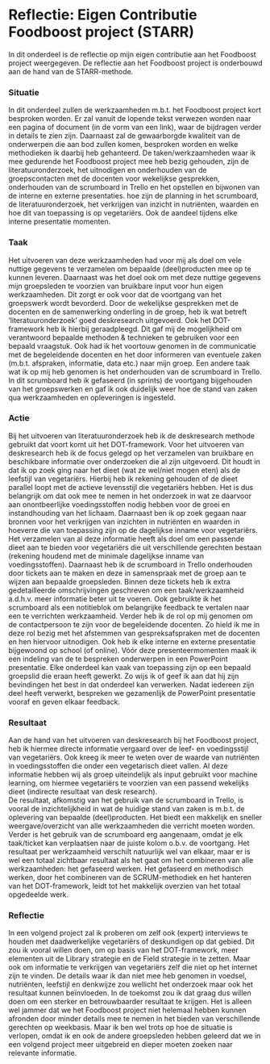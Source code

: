 # Reflectie: Eigen Contributie Foodboost project (STARR)

In dit onderdeel is de reflectie op mijn eigen contributie aan het Foodboost project weergegeven. De reflectie aan het Foodboost project is onderbouwd aan de hand van de STARR-methode. 

### Situatie
In dit onderdeel zullen de werkzaamheden m.b.t. het Foodboost project kort besproken worden. Er zal vanuit de lopende tekst verwezen worden naar een pagina of document (in de vorm van een link), waar de bijdragen verder in details te zien zijn. Daarnaast zal de gewaarborgde kwaliteit van de onderwerpen die aan bod zullen komen, besproken worden en welke methodieken ik daarbij heb gehanteerd. De taken/werkzaamheden waar ik mee gedurende het Foodboost project mee heb bezig gehouden, zijn de literatuuronderzoek, het uitnodigen en onderhouden van de groepscontacten met de docenten voor wekelijkse gesprekken, onderhouden van de scrumboard in Trello en het opstellen en bijwonen van de interne en externe presentaties.
hoe  zijn de planning in het scrumboard, de literatuuronderzoek, het verkrijgen van inzicht in nutriënten, waarden en hoe dit van toepassing is op vegetariërs. Ook de aandeel tijdens elke interne presentatie momenten. 


### Taak
Het uitvoeren van deze werkzaamheden had voor mij als doel om vele nuttige gegevens te verzamelen om bepaalde (deel)producten mee op te kunnen leveren. Daarnaast was het doel ook om met deze nuttige gegevens mijn groepsleden te voorzien van bruikbare input voor hun eigen werkzaamheden. Dit zorgt er ook voor dat de voortgang van het groepswerk wordt bevorderd. Door de wekelijkse gesprekken met de docenten en de samenwerking onderling in de groep, heb ik wat betreft ‘literatuuronderzoek’ goed deskresearch uitgevoerd. Ook het DOT-framework heb ik hierbij geraadpleegd. Dit gaf mij de mogelijkheid om verantwoord bepaalde methoden & technieken te gebruiken voor een bepaald vraagstuk. Ook had ik het voortouw genomen in de communicatie met de begeleidende docenten en het door informeren van eventuele zaken (m.b.t. afspraken, informatie, data etc.) naar mijn groep. Een andere taak wat ik op mij heb genomen is het onderhouden van de scrumboard in Trello. In dit scrumboard heb ik gefaseerd (in sprints) de voortgang bijgehouden van het groepswerken en gaf ik ook duidelijk weer hoe de stand van zaken qua werkzaamheden en opleveringen is ingesteld. 


### Actie
Bij het uitvoeren van literatuuronderzoek heb ik de deskresearch methode gebruikt dat voort komt uit het DOT-framework. Voor het uitvoeren van deskresearch heb ik de focus gelegd op het verzamelen van bruikbare en beschikbare informatie over onderzoeken die al zijn uitgevoerd. Dit houdt in dat ik op zoek ging naar het dieet (wat ze wel/niet mogen eten) als de leefstijl van vegetariërs. Hierbij heb ik rekening gehouden of de dieet parallel loopt met de actieve levensstijl die vegetariërs hebben. Het is dus belangrijk om dat ook mee te nemen in het onderzoek in wat ze daarvoor aan onontbeerlijke voedingsstoffen nodig hebben voor de groei en instandhouding van het lichaam. Daarnaast ben ik op zoek gegaan naar bronnen voor het verkrijgen van inzichten in nutriënten en waarden in hoeverre die van toepassing zijn op de dagelijkse inname voor vegetariërs. Het verzamelen van al deze informatie heeft als doel om een passende dieet aan te bieden voor vegetariërs die uit verschillende gerechten bestaan (rekening houdend met de minimale dagelijkse inname van voedingsstoffen). 
Daarnaast heb ik de scrumboard in Trello onderhouden door tickets aan te maken en deze in samenspraak met de groep aan te wijzen aan bepaalde groepsleden. Binnen deze tickets heb ik extra gedetailleerde omschrijvingen geschreven om een taak/werkzaamheid a.d.h.v. meer informatie beter uit te voeren. Ook gebruikte ik het scrumboard als een notitieblok om belangrijke feedback te vertalen naar een te verrichten werkzaamheid. 
Verder heb ik de rol op mij genomen om de contactpersoon te zijn voor de begeleidende docenten. Zo hield ik me in deze rol bezig met het afstemmen van gespreksafspraken met de docenten en hen hiervoor uitnodigen. 
Ook heb ik elke interne en externe presentatie bijgewoond op school (of online). Vóór deze presenteermomenten maak ik een indeling van de te bespreken onderwerpen in een PowerPoint presentatie. Elke onderdeel kan vaak van toepassing zijn op een bepaald groepslid die eraan heeft gewerkt. Zo wijs ik of geef ik aan dat hij zijn bevindingen het best in dat onderdeel kan verwerken. Nadat iedereen zijn deel heeft verwerkt, bespreken we gezamenlijk de PowerPoint presentatie vooraf en geven elkaar feedback.


### Resultaat
Aan de hand van het uitvoeren van deskresearch bij het Foodboost project, heb ik hiermee directe informatie vergaard over de leef- en voedingsstijl van vegetariërs. Ook kreeg ik meer te weten over de waarde van nutriënten in voedingsstoffen die onder een vegetarisch dieet vallen. Al deze informatie hebben wij als groep uiteindelijk als input gebruikt voor machine learning, om hiermee vegetariërs te voorzien van een passend wekelijks dieet (indirecte resultaat van desk research).  
De resultaat, afkomstig van het gebruik van de scrumboard in Trello, is vooral de inzichtelijkheid in wat de huidige stand van zaken is m.b.t. de oplevering van bepaalde (deel)producten. Het biedt een makkelijk en sneller weergave/overzicht van alle werkzaamheden die verricht moeten worden. Verder is het gebruik van de scrumboard erg aangenaam, omdat je elk taak/ticket kan verplaatsen naar de juiste kolom o.b.v. de voortgang.
Het resultaat per werkzaamheid verschilt natuurlijk wel van elkaar, maar er is wel een totaal zichtbaar resultaat als het gaat om het combineren van alle werkzaamheden: het gefaseerd werken. Het gefaseerd en methodisch werken, door het combineren van de SCRUM-methodiek en het hanteren van het DOT-framework, leidt tot het makkelijk overzien van het totaal opgedeelde werk.

### Reflectie
In een volgend project zal ik proberen om zelf ook (expert) interviews te houden met daadwerkelijke vegetariërs of deskundigen op dat gebied. Dit zou ik vooral willen doen, om op basis van het DOT-framework, meer elementen uit de Library strategie en de Field strategie in te zetten. Maar ook om informatie te verkrijgen van vegetariërs zelf die niet op het internet zijn te vinden. De details waar ik dan niet mee heb genomen in voedsel, nutriënten, leefstijl en denkwijze zou wellicht het onderzoek maar ook het resultaat kunnen beïnvloeden. In de toekomst zou ik dat graag dus willen doen om een sterker en betrouwbaarder resultaat te krijgen. 
Het is alleen wel jammer dat we het Foodboost project niet helemaal hebben kunnen afronden door minder details mee te nemen in het bieden van verschillende gerechten op weekbasis. Maar ik ben wel trots op hoe de situatie is verlopen, omdat ik en ook de andere groepsleden hebben geleerd dat we in een volgend project meer uitgebreid en dieper moeten zoeken naar relevante informatie. 

